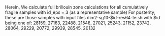 Herein, We calculate full brillouin zone calculations for all cumulatively fragile samples with id_eps = 3 (as a representative sample)
For posterity, these are those samples with input files dim2-sg10-$id-res64-te.sh with $id being one of: 
28159, 27163, 22488, 21548, 27021, 25243, 21152, 23742, 28064, 29229, 20772, 29939, 28545, 20132
